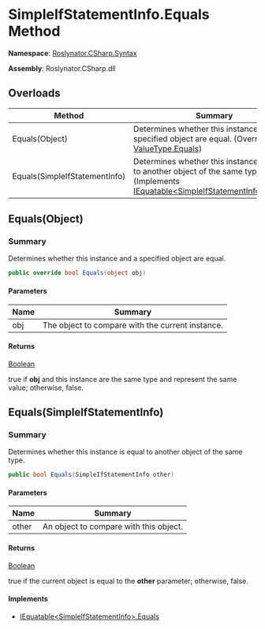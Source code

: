 # SimpleIfStatementInfo\.Equals Method

**Namespace**: [Roslynator.CSharp.Syntax](../../README.md)

**Assembly**: Roslynator\.CSharp\.dll

## Overloads

| Method | Summary |
| ------ | ------- |
| Equals\(Object\) | Determines whether this instance and a specified object are equal\. \(Overrides [ValueType.Equals](https://docs.microsoft.com/en-us/dotnet/api/system.valuetype.equals)\) |
| Equals\(SimpleIfStatementInfo\) | Determines whether this instance is equal to another object of the same type\. \(Implements [IEquatable\<SimpleIfStatementInfo>.Equals](https://docs.microsoft.com/en-us/dotnet/api/system.iequatable-1.equals)\) |

## Equals\(Object\)

### Summary

Determines whether this instance and a specified object are equal\.

```csharp
public override bool Equals(object obj)
```

#### Parameters

| Name | Summary |
| ---- | ------- |
| obj | The object to compare with the current instance\.  |

#### Returns

[Boolean](https://docs.microsoft.com/en-us/dotnet/api/system.boolean)

true if **obj** and this instance are the same type and represent the same value; otherwise, false\. 

## Equals\(SimpleIfStatementInfo\)

### Summary

Determines whether this instance is equal to another object of the same type\.

```csharp
public bool Equals(SimpleIfStatementInfo other)
```

#### Parameters

| Name | Summary |
| ---- | ------- |
| other | An object to compare with this object\. |

#### Returns

[Boolean](https://docs.microsoft.com/en-us/dotnet/api/system.boolean)

true if the current object is equal to the **other** parameter; otherwise, false\.

#### Implements

* [IEquatable\<SimpleIfStatementInfo>.Equals](https://docs.microsoft.com/en-us/dotnet/api/system.iequatable-1.equals)
